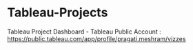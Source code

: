 # Tableau-Projects

Tableau Project Dashboard - Tableau Public Account :
https://public.tableau.com/app/profile/pragati.meshram/vizzes
